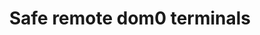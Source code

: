 ---
lang: en
layout: doc
permalink: /doc/safe-remote-ttys/
redirect_from:
- /en/doc/safe-remote-ttys/
redirect_to: https://qubes-doc-rst.readthedocs.io/en/latest/developer/debugging/safe-remote-ttys.html
ref: 49
title: Safe remote dom0 terminals
---